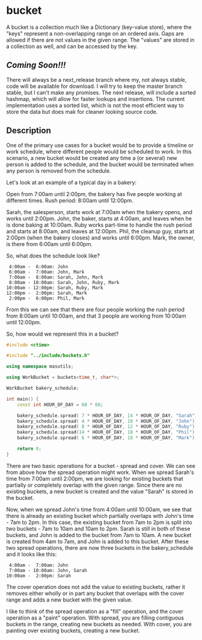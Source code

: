 # bucket

A bucket is a collection much like a Dictionary (key-value store), where the "keys" represent a non-overlapping range on an ordered axis.
Gaps are allowed if there are not values in the given range. The "values" are stored in a collection as well, and can be accessed by the key.

## ***Coming Soon!!!***
There will always be a next_release branch where my, not always stable, code will be available for download.  I will try to keep the master branch stable, but I can't make any promises.
The next release, will include a sorted hashmap, which will allow for faster lookups and insertions.  The current implementation uses a sorted list, which is not the most efficient way
to store the data but does mak for cleaner looking source code.

## Description

One of the primary use cases for a bucket would be to provide a timeline or work schedule, where different people would be scheduled to work. In this scenario, a new bucket would be created any time a (or several) new person is added to the schedule, and the bucket would be terminated when any person is removed from the schedule.

Let's look at an example of a typical day in a bakery:

Open from 7:00am until 2:00pm, the bakery has five people working at different times.
Rush period: 8:00am until 12:00pm.

Sarah, the salesperson, starts work at 7:00am when the bakery opens, and works until 2:00pm.
John, the baker, starts at 4:00am, and leaves when he is done baking at 10:00am.
Ruby works part-time to handle the rush period and starts at 8:00am, and leaves at 12:00pm.
Phil, the cleanup guy, starts at 2:00pm (when the bakery closes) and works until 6:00pm.
Mark, the owner, is there from 6:00am until 6:00pm.

So, what does the schedule look like?

```
 ​4:00am -  6:00am: John  
​ 6:00am -  7:00am: John, Mark  
​ 7:00am -  8:00am: Sarah, John, Mark  
​ 8:00am - 10:00am: Sarah, John, Ruby, Mark  
​10:00am - 12:00pm: Sarah, Ruby, Mark  
​12:00pm -  2:00pm: Sarah, Mark  
 2:00pm -  6:00pm: Phil, Mark
```  

From this we can see that there are four people working the rush period from 8:00am until 10:00am, and that 3 people are working from 10:00am until 12:00pm.

So, how would we represent this in a bucket?

```C++
#include <ctime>

#include "../include/buckets.h"

using namespace masutils;

using WorkBucket = buckets<time_t, char*>;

WorkBucket bakery_schedule;

int main() {
	const int HOUR_OF_DAY = 60 * 60;

	bakery_schedule.spread( 7 * HOUR_OF_DAY, 14 * HOUR_OF_DAY, "Sarah");
	bakery_schedule.spread( 4 * HOUR_OF_DAY, 10 * HOUR_OF_DAY, "John");
	bakery_schedule.spread( 8 * HOUR_OF_DAY, 12 * HOUR_OF_DAY, "Ruby");
	bakery_schedule.spread(14 * HOUR_OF_DAY, 18 * HOUR_OF_DAY, "Phil");
	bakery_schedule.spread( 6 * HOUR_OF_DAY, 18 * HOUR_OF_DAY, "Mark");

	return 0;
}
```

There are two basic operations for a bucket - spread and cover.  We can see from above how the spread operation might work. When we spread Sarah's time from 7:00am until 2:00pm, we are looking for existing buckets that partially or completely overlap with the given range. Since there are no existing buckets, a new bucket is created and the value "Sarah" is stored in the bucket.

Now, when we spread John's time from 4:00am until 10:00am, we see that there is already an existing bucket which partially overlaps with John's time - 7am to 2pm. In this case, the existing bucket from 7am to 2pm is split into two buckets - 7am to 10am and 10am to 2pm. Sarah is still in both of these buckets, and John is added to the bucket from 7am to 10am. A new bucket is created from 4am to 7am, and John is added to this bucket. After these two spread operations, there are now three buckets in the bakery_schedule and it looks
like this:

```
​ 4:00am -  7:00am: John  
​ 7:00am - 10:00am: John, Sarah  
​10:00am -  2:00pm: Sarah
```  

The cover operation does not add the value to existing buckets, rather it removes either wholly or in part any bucket that overlaps with the cover range and adds a new bucket with the given value.

I like to think of the spread operation as a "fill" operation, and the cover operation as a "paint" operation.  With spread, you are filling contiguous buckets in the range, creating new buckets as needed. With cover, you are painting over existing buckets, creating a new bucket.
